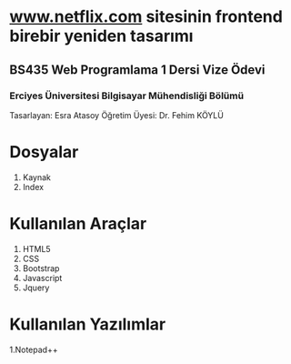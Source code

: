 # www.netflix.com sitesinin frontend birebir yeniden tasarımı
## BS435 Web Programlama 1 Dersi Vize Ödevi
### Erciyes Üniversitesi Bilgisayar Mühendisliği Bölümü
Tasarlayan: Esra Atasoy Öğretim Üyesi: Dr. Fehim KÖYLÜ

# Dosyalar
1. Kaynak
2. Index

# Kullanılan Araçlar
1. HTML5
2. CSS
3. Bootstrap
4. Javascript
5. Jquery

# Kullanılan Yazılımlar
1.Notepad++

